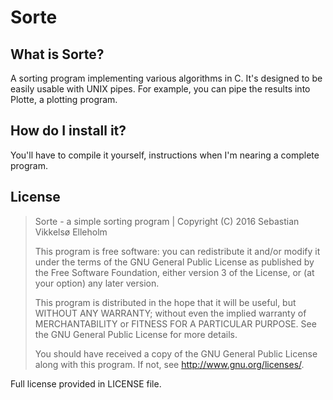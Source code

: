 # Sorte
## What is Sorte?
A sorting program implementing various algorithms in C.
It's designed to be easily usable with UNIX pipes. For example, you can pipe the results into Plotte, a plotting program.
## How do I install it?
You'll have to compile it yourself, instructions when I'm nearing a complete program.
## License
> Sorte - a simple sorting program | Copyright (C) 2016  Sebastian Vikkelsø Elleholm
>
> This program is free software: you can redistribute it and/or modify
> it under the terms of the GNU General Public License as published by
> the Free Software Foundation, either version 3 of the License, or
> (at your option) any later version.
>
> This program is distributed in the hope that it will be useful,
> but WITHOUT ANY WARRANTY; without even the implied warranty of
> MERCHANTABILITY or FITNESS FOR A PARTICULAR PURPOSE.  See the
> GNU General Public License for more details.
>
> You should have received a copy of the GNU General Public License
> along with this program.  If not, see <http://www.gnu.org/licenses/>.

Full license provided in LICENSE file.